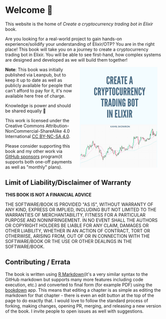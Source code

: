 # Welcome 👋

This website is the home of *Create a cryptocurrency trading bot in Elixir* book.

Are you looking for a real-world project to gain hands-on experience/solidify your understanding of Elixir/OTP? You are in the right place! This book will take you on a journey to create a cryptocurrency trading bot in Elixir. You will be able to see first-hand, how complex systems are designed and developed as we will build them together!

<img src="images/cover.png" width="250" height="324" alt="The book cover" align="right" style="margin: 0 1em 0 1em"/>

**Note**: This book was initially published via Leanpub, but to keep it up to date as well as publicly available for people that can't afford to pay for it, it's now available here free of charge.

Knowledge is power and should be shared equally 🙏

This work is licensed under the Creative Commons Attribution-NonCommercial-ShareAlike 4.0 International [CC BY-NC-SA 4.0](https://creativecommons.org/licenses/by-nc-sa/4.0/).

Please consider supporting this book and my other work via [GitHub sponsors](https://github.com/sponsors/frathon) program(it supports both one-off payments as well as "monthly" plans).

## Limit of Liability/Disclaimer of Warranty

**THIS BOOK IS NOT A FINANCIAL ADVICE**

THE SOFTWARE/BOOK IS PROVIDED "AS IS", WITHOUT WARRANTY OF ANY KIND, EXPRESS OR IMPLIED, INCLUDING BUT NOT LIMITED TO THE WARRANTIES OF MERCHANTABILITY, FITNESS FOR A PARTICULAR PURPOSE AND NONINFRINGEMENT. IN NO EVENT SHALL THE AUTHORS OR COPYRIGHT HOLDERS BE LIABLE FOR ANY CLAIM, DAMAGES OR OTHER LIABILITY, WHETHER IN AN ACTION OF CONTRACT, TORT OR OTHERWISE, ARISING FROM, OUT OF OR IN CONNECTION WITH THE SOFTWARE/BOOK OR THE USE OR OTHER DEALINGS IN THE SOFTWARE/BOOK.

## Contributing / Errata

The book is written using [R Markdown](http://rmarkdown.rstudio.com/)(it's a very similar syntax to the GitHub markdown but supports many more features including code execution, etc.) and converted to final form (for example PDF) using the [bookdown](https://www.bookdown.org/) app. This means that editing a chapter is as simple as editing the markdown for that chapter - there is even an edit button at the top of the page to do exactly that. I would love to follow the standard process of forking, making changes, opening PR, merging, and releasing a new version of the book. I invite people to open issues as well with suggestions.
